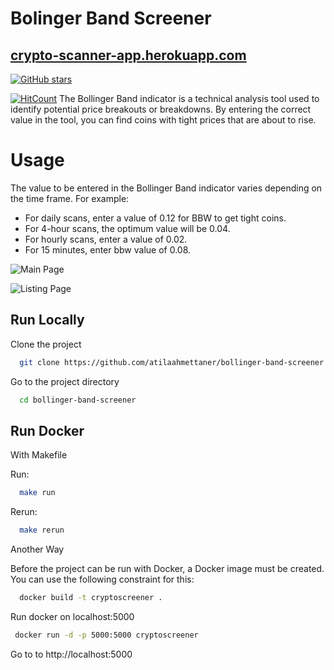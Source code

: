 # Bolinger Band Screener 
   ## [crypto-scanner-app.herokuapp.com](https://crypto-scanner-app.herokuapp.com/)  
[![GitHub stars](https://img.shields.io/github/stars/atilaahmettaner/CryptoScanner)](https://github.com/atilaahmettaner/CryptoScanner/stargazers)

[![HitCount](https://hits.dwyl.com/atilaahmettaner/bollinger-band-screener.svg?style=flat&show=unique)](http://hits.dwyl.com/atilaahmettaner/bollinger-band-screener)
 The Bollinger Band indicator is a technical analysis tool used to identify potential price breakouts or breakdowns. By entering the correct value in the tool, you can find coins with tight prices that are about to rise.
     
     
# Usage
The value to be entered in the Bollinger Band indicator varies depending on the time frame. For example:

- For daily scans, enter a value of 0.12 for BBW to get tight coins.
- For 4-hour scans, the optimum value will be 0.04.
- For hourly scans, enter a value of 0.02.
- For 15 minutes, enter bbw value of 0.08.
  
   
   
![Main Page](https://github.com/atilaahmettaner/bollinger-band-screener/assets/67838093/68a2a133-0ab8-40ae-8145-4fd876b8bd1a)

![Listing Page](https://github.com/atilaahmettaner/bollinger-band-screener/assets/67838093/7bc975f8-cbfc-485c-a4ec-7fac8269d114)

## Run Locally

Clone the project

```bash
  git clone https://github.com/atilaahmettaner/bollinger-band-screener.git
```

Go to the project directory

```bash
  cd bollinger-band-screener
```

## Run Docker

With Makefile

Run:

```bash
  make run
```
Rerun:

```bash
  make rerun
```
Another Way

Before the project can be run with Docker, a Docker image must be created. You can use the following constraint for this:
```bash
  docker build -t cryptoscreener .
```
Run docker on localhost:5000
 ```bash
  docker run -d -p 5000:5000 cryptoscreener
```

Go to to http://localhost:5000

